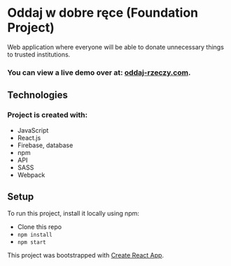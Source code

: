 # Oddaj w dobre ręce (Foundation Project)

Web application where everyone will be able to donate unnecessary things to trusted institutions.

### You can view a live demo over at: [oddaj-rzeczy.com](https://oddaj--rzeczy.herokuapp.com).

## Technologies

### Project is created with:
* JavaScript
* React.js
* Firebase, database
* npm
* API
* SASS
* Webpack

## Setup

To run this project, install it locally using npm:
- Clone this repo
- `npm install`
- `npm start`

This project was bootstrapped with [Create React App](https://github.com/facebook/create-react-app).
